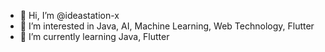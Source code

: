 - 👋  Hi, I’m @ideastation-x
- 👀  I’m interested in Java, AI, Machine Learning, Web Technology, Flutter
- 🌱  I’m currently learning Java, Flutter

<!---
ideastation-x/ideastation-x is a ✨ special ✨ repository because its `README.md` (this file) appears on your GitHub profile.
You can click the Preview link to take a look at your changes.
--->
